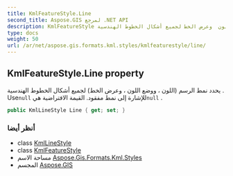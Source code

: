 ```yaml
---
title: KmlFeatureStyle.Line
second_title: Aspose.GIS لمرجع .NET API
description: KmlFeatureStyle ملكية. يحدد نمط الرسم اللون  ووضع اللون  وعرض الخط لجميع أشكال الخطوط الهندسية . Usenull للإشارة إلى نمط مفقود. القيمة الافتراضية هيnull .
type: docs
weight: 50
url: /ar/net/aspose.gis.formats.kml.styles/kmlfeaturestyle/line/
---
```

## KmlFeatureStyle.Line property

يحدد نمط الرسم (اللون ، ووضع اللون ، وعرض الخط) لجميع أشكال الخطوط الهندسية . Use`null` للإشارة إلى نمط مفقود. القيمة الافتراضية هي`null` .

```csharp
public KmlLineStyle Line { get; set; }
```

### أنظر أيضا

* class [KmlLineStyle](../../kmllinestyle/)
* class [KmlFeatureStyle](../)
* مساحة الاسم [Aspose.Gis.Formats.Kml.Styles](../../kmlfeaturestyle/)
* المجسم [Aspose.GIS](../../../)


